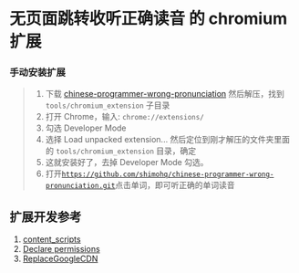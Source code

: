 # 无页面跳转收听正确读音 的 chromium 扩展

### 手动安装扩展

> 1. 下载 [chinese-programmer-wrong-pronunciation](https://github.com/shimohq/chinese-programmer-wrong-pronunciation/archive/refs/heads/master.zip) 然后解压，找到 `tools/chromium_extension` 子目录
> 2. 打开 Chrome，输入: `chrome://extensions/`
> 3. 勾选 Developer Mode
> 4. 选择 Load unpacked extension... 然后定位到刚才解压的文件夹里面的 `tools/chromium_extension` 目录，确定
> 5. 这就安装好了，去掉 Developer Mode 勾选。
> 6. 打开[`https://github.com/shimohq/chinese-programmer-wrong-pronunciation.git`](https://github.com/shimohq/chinese-programmer-wrong-pronunciation.git)点击单词，即可听正确的单词读音


## 扩展开发参考

1. [content_scripts](https:////developer.chrome.com/docs/extensions/mv3/content_scripts/)
1. [Declare permissions](https:////developer.chrome.com/docs/extensions/mv3/declare_permissions/)
1. [ReplaceGoogleCDN](https://github.com/justjavac/ReplaceGoogleCDN.git)

